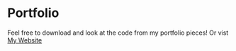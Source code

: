 # Portfolio
Feel free to download and look at the code from my portfolio pieces! Or vist [My Website](http://www.tboccinfuso.com)
